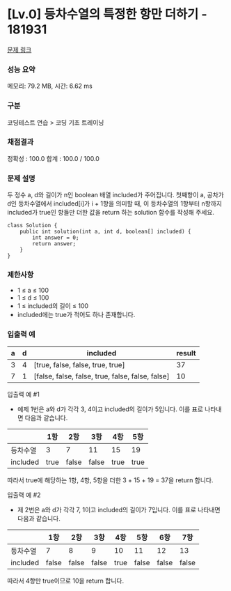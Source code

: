 # [Lv.0] 등차수열의 특정한 항만 더하기 - 181931

[문제 링크](https://school.programmers.co.kr/learn/courses/30/lessons/181931)

### 성능 요약

메모리: 79.2 MB, 시간: 6.62 ms

### 구분

코딩테스트 연습 > 코딩 기초 트레이닝

### 채점결과

정확성 : 100.0
합계 : 100.0 / 100.0

### 문제 설명

두 정수 a, d와 길이가 n인 boolean 배열 included가 주어집니다. 첫째항이 a, 공차가 d인 등차수열에서 included[i]가 i + 1항을 의미할 때, 이 등차수열의 1항부터 n항까지 included가 true인 항들만 더한 값을 return 하는 solution 함수를 작성해 주세요.

```
class Solution {
    public int solution(int a, int d, boolean[] included) {
        int answer = 0;
        return answer;
    }
}
```

### 제한사항

- 1 ≤ a ≤ 100
- 1 ≤ d ≤ 100
- 1 ≤ included의 길이 ≤ 100
- included에는 true가 적어도 하나 존재합니다.

### 입출력 예 

|a|d|included|result|
|---|---|---|---|
|3|4|[true, false, false, true, true]|37|
|7|1|[false, false, false, true, false, false, false]|10|

입출력 예 #1

- 예제 1번은 a와 d가 각각 3, 4이고 included의 길이가 5입니다. 이를 표로 나타내면 다음과 같습니다.

||1항|2항|3항|4항|5항|
|---|---|---|---|---|---|
|등차수열|3|7|11|15|19|
|included|true|false|false|true|true|

따라서 true에 해당하는 1항, 4항, 5항을 더한 3 + 15 + 19 = 37을 return 합니다.

입출력 예 #2

- 제 2번은 a와 d가 각각 7, 1이고 included의 길이가 7입니다. 이를 표로 나타내면 다음과 같습니다.

||1항|2항|3항|4항|5항|6항|7항|
|---|---|---|---|---|---|---|---|
|등차수열|7|8|9|10|11|12|13|
|included|false|false|false|true|false|false|false|

따라서 4항만 true이므로 10을 return 합니다.
